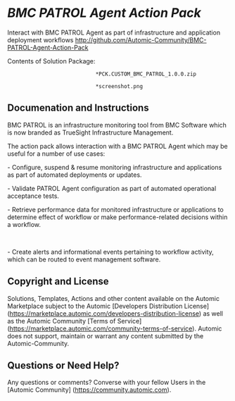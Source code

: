 *BMC PATROL Agent Action Pack*
=============


Interact with BMC PATROL Agent as part of infrastructure and application deployment workflows
http://github.com/Automic-Community/BMC-PATROL-Agent-Action-Pack

<!-- List of attached files -->
Contents of Solution Package:

						
								*PCK.CUSTOM_BMC_PATROL_1.0.0.zip
								
								*screenshot.png
								
						


Documenation and Instructions
---

<p class="MsoNormal" style="mso-margin-top-alt: auto; mso-margin-bottom-alt: auto; line-height: normal;"><span>BMC PATROL is an infrastructure monitoring tool from BMC Software which is now branded as TrueSight Infrastructure Management.</span></p>
<p class="MsoNormal" style="mso-margin-top-alt: auto; mso-margin-bottom-alt: auto; line-height: normal;"><span>The action pack allows interaction with a BMC PATROL Agent which may be useful for a number of use cases:</span></p>
<p class="MsoNormal" style="mso-margin-top-alt: auto; mso-margin-bottom-alt: auto; line-height: normal;"><span>- Configure, suspend &amp; resume monitoring infrastructure and applications as part of automated deployments or updates.</span></p>
<p class="MsoNormal" style="mso-margin-top-alt: auto; mso-margin-bottom-alt: auto; line-height: normal;"><span>- Validate PATROL Agent configuration as part of automated operational acceptance tests.</span></p>
<p class="MsoNormal" style="mso-margin-top-alt: auto; mso-margin-bottom-alt: auto; line-height: normal;"><span>- Retrieve performance data for monitored infrastructure or applications to determine effect of workflow or&nbsp;make performance-related decisions within a workflow.</span></p>
<p>&nbsp;</p>
<p class="MsoNormal" style="mso-margin-top-alt: auto; mso-margin-bottom-alt: auto; line-height: normal;"><span>- Create alerts and informational events pertaining to workflow activity, which can be routed to event management software.</span></p>

Copyright and License
---

Solutions, Templates, Actions and other content available on the Automic Marketplace subject to the Automic [Developers Distribution License] (https://marketplace.automic.com/developers-distribution-license) as well as the Automic Community [Terms of Service] (https://marketplace.automic.com/community-terms-of-service).
Automic does not support, maintain or warrant any content submitted by the Automic-Community.



Questions or Need Help? 
---
Any questions or comments? Converse with your fellow Users in the [Automic Community] (https://community.automic.com).
